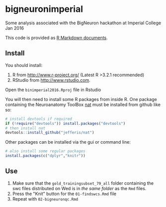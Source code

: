 # bigneuronimperial
Some analysis associated with the BigNeuron hackathon at Imperial College Jan 2016

This code is provided as [R Markdown documents](http://rmarkdown.rstudio.com).

## Install
You should install:

1. R from http://www.r-project.org/ (Latest R >3.2.1 recommended)
2. RStudio from http://www.rstudio.com.

Open the `binimperial2016.Rproj` file in Rstudio

You will then need to install some R packages from inside R. One package containing
the Neuroanatomy ToolBox [nat](https://github.com/jefferis/nat) must be installed 
from github like so:

```r
# install devtools if required
if (!require("devtools")) install.packages("devtools")
# then install nat
devtools::install_github("jefferis/nat")
```

Other packages can be installed via the gui or command line:

```r
# also install some regular packages
install.packages(c("dplyr","knitr"))
```

## Use
1. Make sure that the `gold_trainingsubset_79_all` folder containing the swc files distributed on Wed is in *the same folder* as the `Rmd` files.
2. Press the "Knit" button for the `01-findswcs.Rmd` file
3. Repeat with `02-bigneuronqc.Rmd`

